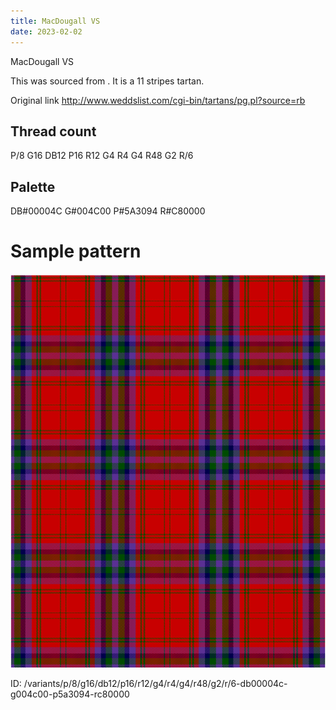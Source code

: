 ```yaml
---
title: MacDougall VS
date: 2023-02-02
---
```

MacDougall VS

This was sourced from <no value>.  It is a 11 stripes tartan.

Original link http://www.weddslist.com/cgi-bin/tartans/pg.pl?source=rb

## Thread count
P/8 G16 DB12 P16 R12 G4 R4 G4 R48 G2 R/6

## Palette
DB#00004C G#004C00 P#5A3094 R#C80000

# Sample pattern

![Tartan detail](tartan.png "P/8 G16 DB12 P16 R12 G4 R4 G4 R48 G2 R/6 tartan")

ID: /variants/p/8/g16/db12/p16/r12/g4/r4/g4/r48/g2/r/6-db00004c-g004c00-p5a3094-rc80000